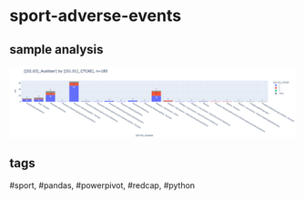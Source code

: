 # sport-adverse-events

## sample analysis

<!-- ![alt text](docs/uml/img/test.svg) -->
![alt text](docs/img/trigger_ctcae.png)

## tags

#sport, #pandas, #powerpivot, #redcap, #python
